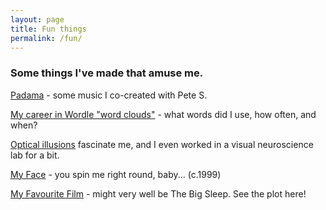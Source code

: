 ```yaml
---
layout: page
title: Fun things
permalink: /fun/
---
```


<h3>Some things I've made that amuse me.</h3>


<p> <a href="../padama/padamaMusic.html">Padama</a> - some music I co-created with Pete S.

<p><a href="../wordles/wordles.html">My career in Wordle "word clouds"</a> - what words did I use, how often, and when?</p>

<p><a href="../images/whites/whites.html">Optical illusions</a> fascinate me, and I even worked in a visual neuroscience lab for a bit.</p>

<p><a href="../images/MyFace.html">My Face</a> - you spin me right round, baby... (c.1999)</p>

<p><a href="../images/BigSleep.html">My Favourite Film</a> - might very well be The Big Sleep. See the plot here!</p>





